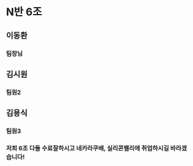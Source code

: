 # N반 6조

## 이동환
### 팀장님

## 김시원
### 팀원2

## 김용식
### 팀원3

### 저희 6조 다들 수료잘하시고 네카라쿠배, 실리콘밸리에 취업하시길 바라겠습니다!